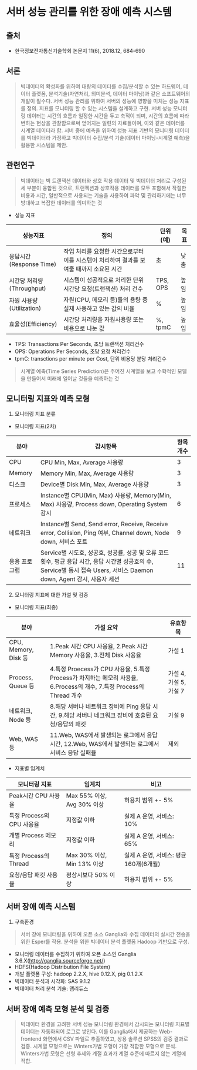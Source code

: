 서버 성능 관리를 위한 장애 예측 시스템
===================================
출처
----
* 한국정보전자통신기술학회 논문지 11(6), 2018.12, 684-690

서론
----
> 빅데이터의 확성화를 위하여 대량의 데이터를 수집/분석할 수 있는 하드웨어, 데이터 플랫폼,
> 분석기술(자연처리, 의미분석, 데이터 마이닝)과 같은 소프트웨어의 개발이 필수다.
> 서버 성능 관리를 위하여 서버의 성능에 영향을 미치는 성능 지표를 정의.
> 지표를 모니터링 할 수 있는 시스템을 설계하고 구현.
> 서버 성능 모니터링 데이터는 시간의 흐름과 일정한 시간을 두고 축적이 되며,
> 시간의 흐름에 따라 변하는 현상을 관찰함으로써 얻어지는 일련의 자료들이며,
> 이와 같은 데이터를 시계열 데이터라 함.
> 서버 중에 예측을 위하여 성능 지표 기반의 모니터링 데이터를 빅데이터라 가정하고
> 빅데이터 수집/분석 기술(데이터 마이닝-시계열 예측)을 활용한 시스템을 제안.

관련연구
-------
> 빅데이터는 빅 트랜잭션 데이터와 상호 작용 데이터 및 빅데이터 처리로 구성된 세 부분이 융합된 것으로,
> 트랜젝션과 상호작용 데이터를 모두 포함해서 작절한 비용과 시간, 일반적으로 사용되는 기술을 사용하여
> 파악 및 관리하기에는 너무 방대하고 복잡한 데이터를 의미하는 것

* 성능 지표

성능지표  |  정의  |  단위(예)  |  목표
--  |  --  |  --  |  --
응답시간(Response Time)  |  작업 처리를 요청한 시간으로부터 이를 시스템이 처리하여 결과를 보여줄 때까지 소요된 시간  |  초  |  낮춤
시간당 처리량(Throughput)  |  시스템이 성공적으로 처리한 단위 시간당 요청(트랜잭션) 처리 건수  |  TPS, OPS  |  높임
자원 사용량(Utilization)  |  자원(CPU, 메모리 등)들의 용량 중 실제 사용하고 있는 값의 비율  |  %  |  높임
효율성(Efficiency)  |  시간당 처리량을 자원사용량 또는 비용으로 나눈 값  |  %, tpmC  |  높임

  - TPS: Transactions Per Seconds, 초당 트랜잭션 처리건수
  - OPS: Operations Per Seconds, 초당 요청 처리건수
  - tpmC: transctions per minute per Cost, 단위 비용당 분당 처리건수

> 시계열 예측(Time Series Prediction)은 주어진 시계열을 보고 수학적인 모델을
> 만들어서 미래에 일어날 것들을 예측하는 것

모니터링 지표와 예측 모형
-----------------------
1. 모니터링 지표 분류
  - 모니터링 지표(2차)

분야  |  감시항목  |  항목개수
--  |  --  |  --
CPU  |  CPU Min, Max, Average 사용량 |  3
Memory  |  Memory Min, Max, Average 사용량 |  3
디스크  |  Device별 Disk Min, Max, Average 사용량 |  3
프로세스  |  Instance별 CPU(Min, Max) 사용량, Memory(Min, Max) 사용량, Process down, Operating System 감시 |  6
네트워크  |  Instance별 Send, Send error, Receive, Receive error, Collision, Ping 여부, Channel down, Node down, 서비스 포트  |  9
응용 프로그램  |  Service별 시도호, 성공호, 성공률, 성공 및 오류 코드 횟수, 평균 응답 시간, 응답 시간별 성공호의 수, Service별 동시 접속 Users, 서비스 Daemon down, Agent 감시, 사용자 세션 |  11

2. 모니터링 지표에 대한 가설 및 검증
  - 모니터링 지표(최종)

분야  |  가설 요약  |  유효항목
--  |  --  |  --
CPU, Memory, Disk 등  |  1.Peak 시간 CPU 사용율, 2.Peak 시간 Memory 사용율, 3.전체 Disk 사용율  |  가설 1
Process, Queue 등  |  4.특정 Proecess가 CPU 사용율, 5.특정 Process가 차지하는 메모리 사용율, 6.Process의 개수, 7.특정 Process의 Thread 개수  |  가설 4, 가설 5, 가설 7
네트워크, Node 등  |  8.해당 서버나 네트워크 장비에 Ping 응답 시간, 9.해당 서버나 네크워크 장비에 호출된 요청/응답의 패킷  |  가설 9
Web, WAS 등  |  11.Web, WAS에서 발생되는 로그에서 응답시간, 12.Web, WAS에서 발생되는 로그에서 서비스 응답 실패율  |  제외

  - 지표별 임계치

모니터링 지표  |  임계치  |  비고
--  |  --  |  --
Peak시간 CPU 사용율  |  Max 55% 이상, Avg 30% 이상  |  허용치 범위 +- 5%
특정 Process의 CPU 사용율  |  지정값 이하  |  실제 A 운영, 서비스: 10%
개별 Process 메모리  |  지정값 이하  |  실제 A 운영, 서비스: 65%
특정 Process의 Thread  |  Max 30% 이상, Min 13% 이상 |  실제 A 운영, 서비스: 평균 160개(6개월)
요청/응답 패킷 사용율  |  평상시보다 50% 이상 |  허용치 범위 +- 5%

서버 장애 예측 시스템
--------------------
1. 구축환경
> 서버 장애 모니터링을 위하여 오픈 소스 Ganglia와 수집 데이터의 실시간 전송을 위한 Esper를 작용.
> 분석을 위한 빅데이터 분석 플랫폼 Hadoop 기반으로 구성.
* 모니터링 데이터를 수집하기 위하여 오픈 소스인 Ganglia 3.6.X(<http://ganglia.sourceforge.net/>)
* HDFS(Hadoop Distribution File System)
* 개발 플랫폼 구성: hadoop 2.2.X, hive 0.12.X, pig 0.1.2.X
* 빅데이터 분석과 시각화: SAS 9.1.2
* 빅데이터 처리 분석 기술: 맵리듀스

서버 장애 예측 모형 분석 및 검증
------------------------------
> 빅데이터 환경을 고려한 서버 성능 모니터링 환경에서 감시되는 모니터링 지표별 데이터는 자동화되어
> 로그로 쌓인다. 이를 Ganglia에서 제공하는 Web-frontend 화면에서 CSV 파일로 추출하였고,
> 상용 솔루션 SPSS의 검증 결과로 검증.
> 시계열 모형으로는 Winters가법 모형이 가장 적합한 모형으로 분석.
> Winters가법 모형은 선형 추세와 계절 효과가 계열 수준에 따르지 않는 계열에 적합.
